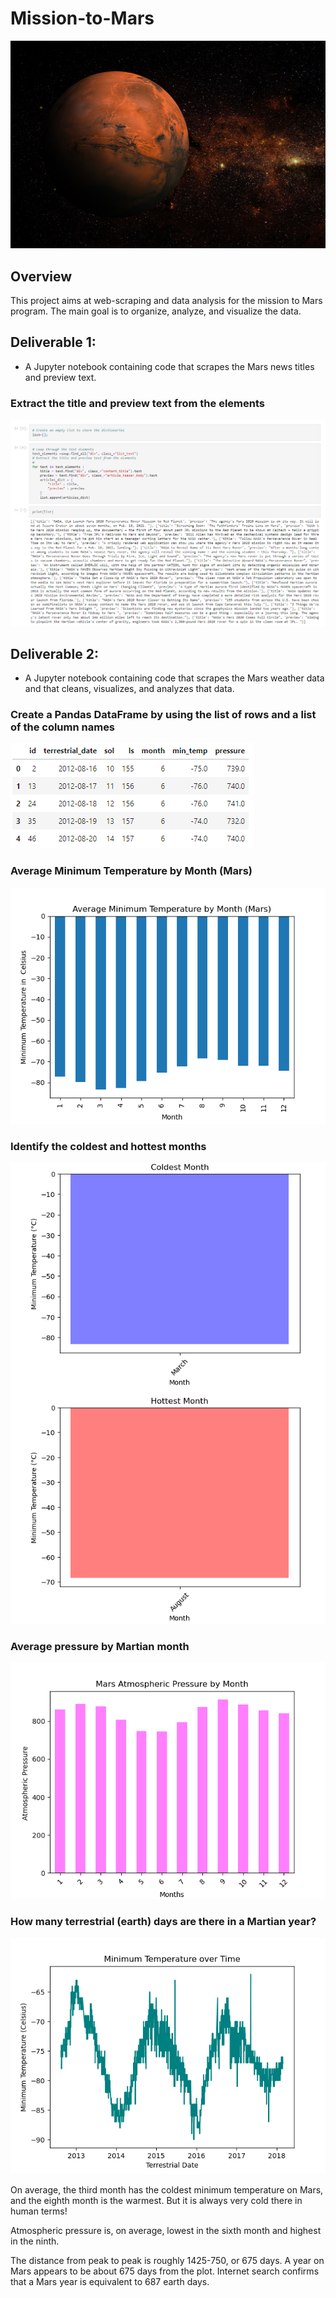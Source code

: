 # Mission-to-Mars

![](planet-mars.png)

## Overview

This project aims at web-scraping and data analysis for the mission to Mars program. The main goal is to organize, analyze, and visualize the data.

## Deliverable 1: 

- A Jupyter notebook containing code that scrapes the Mars news titles and preview text.

### Extract the title and preview text from the elements

![](image_3.png)


## Deliverable 2: 
- A Jupyter notebook containing code that scrapes the Mars weather data and that cleans, visualizes, and analyzes that data.

### Create a Pandas DataFrame by using the list of rows and a list of the column names

![](image_1.png)

### Average Minimum Temperature by Month (Mars)

![](avg_minTemp_byMonth.png)

### Identify the coldest and hottest months 

![](image_2.png)

### Average pressure by Martian month

![](pressure_byMonth_mars.png)

### How many terrestrial (earth) days are there in a Martian year?

![](mintemp_mars.png)

On average, the third month has the coldest minimum temperature on Mars, and the eighth month is the warmest. But it is always very cold there in human terms!

Atmospheric pressure is, on average, lowest in the sixth month and highest in the ninth.

The distance from peak to peak is roughly 1425-750, or 675 days. A year on Mars appears to be about 675 days from the plot. Internet search confirms that a Mars year is equivalent to 687 earth days.





